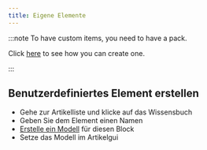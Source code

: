 ```yaml
---
title: Eigene Elemente
---
```


:::note To have custom items, you need to have a pack.

Click [here](pack.md#create-a-pack) to see how you can create one.

:::

## Benutzerdefiniertes Element erstellen

* Gehe zur Artikelliste und klicke auf das Wissensbuch
* Geben Sie dem Element einen Namen
* [Erstelle ein Modell](custom-models.md) für diesen Block
* Setze das Modell im Artikelgui
